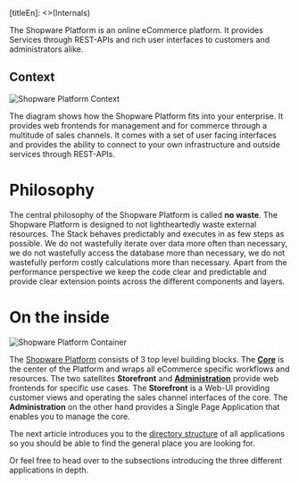 [titleEn]: <>(Internals)

The Shopware Platform is an online eCommerce platform. It provides Services through REST-APIs and rich user interfaces to customers and administrators alike.

## Context

![Shopware Platform Context](./dist/platform-context.png)

The diagram shows how the Shopware Platform fits into your enterprise. It provides web frontends for management and for commerce through a multitude of sales channels. It comes with a set of user facing interfaces and provides the ability to connect to your own infrastructure and outside services through REST-APIs.

# Philosophy

The central philosophy of the Shopware Platform is called **no waste**. The Shopware Platform is designed to not lightheartedly waste external resources. The Stack behaves predictably and executes in as few steps as possible. We do not wastefully iterate over data more often than necessary, we do not wastefully access the database more than necessary, we do not wastefully perform costly calculations more than necessary. Apart from the performance perspective we keep the code clear and predictable and provide clear extension points across the different components and layers.

# On the inside

![Shopware Platform Container](./dist/platform-container.png)

The [Shopware Platform][platform-gh] consists of 3 top level building blocks. The [**Core**][core] is the center of the Platform and wraps all eCommerce specific workflows and resources. The two satellites **Storefront** and [**Administration**][admin] provide web frontends for specific use cases. The **Storefront** is a Web-UI providing customer views and operating the sales channel interfaces of the core. The **Administration** on the other hand provides a Single Page Application that enables you to manage the core.

The next article introduces you to the [directory structure](./5-directory-structure/__categoryInfo.md) of all applications so you should be able to find the general place you are looking for. 

Or feel free to head over to the subsections introducing the three different applications in depth.

[platform-gh]: https://github.com/shopware/platform/tree/master/src
[core]: ./1-core/__categoryInfo.md
[admin]: ./2-administration/__categoryInfo.md
[storefront]: 13-storefront.md
